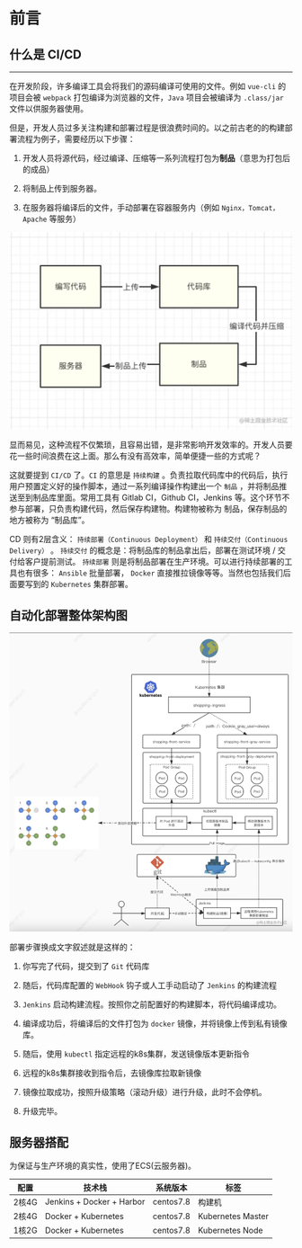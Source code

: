 # 前言

## 什么是 CI/CD

***

在开发阶段，许多编译工具会将我们的源码编译可使用的文件。例如 `vue-cli` 的项目会被 `webpack` 打包编译为浏览器的文件，`Java` 项目会被编译为 `.class/jar` 文件以供服务器使用。

但是，开发人员过多关注构建和部署过程是很浪费时间的。以之前古老的的构建部署流程为例子，需要经历以下步骤：

1.  开发人员将源代码，经过编译、压缩等一系列流程打包为**制品**（意思为打包后的成品）

2.  将制品上传到服务器。

3.  在服务器将编译后的文件，手动部署在容器服务内（例如 `Nginx，Tomcat，Apache` 等服务）

![](image/image_UvTBh1-1jI.png)

显而易见，这种流程不仅繁琐，且容易出错，是非常影响开发效率的。开发人员要花一些时间浪费在这上面。那么有没有高效率，简单便捷一些的方式呢？

这就要提到 `CI/CD` 了。`CI` 的意思是 `持续构建` 。负责拉取代码库中的代码后，执行用户预置定义好的操作脚本，通过一系列编译操作构建出一个 `制品` ，并将制品推送至到制品库里面。常用工具有 Gitlab CI，Github CI，Jenkins 等。这个环节不参与部署，只负责构建代码，然后保存构建物。构建物被称为 制品，保存制品的地方被称为 “制品库”。

CD 则有2层含义： `持续部署（Continuous Deployment）` 和 `持续交付（Continuous Delivery）` 。 `持续交付` 的概念是：将制品库的制品拿出后，部署在测试环境 / 交付给客户提前测试。 `持续部署` 则是将制品部署在生产环境。可以进行持续部署的工具也有很多： `Ansible` 批量部署， `Docker` 直接推拉镜像等等。当然也包括我们后面要写到的 `Kubernetes` 集群部署。

## 自动化部署整体架构图

![](image/image_X8Kw0y8E6_.png)

部署步骤换成文字叙述就是这样的：

1.  你写完了代码，提交到了 `Git` 代码库

2.  随后，代码库配置的 `WebHook` 钩子或人工手动启动了 `Jenkins` 的构建流程

3.  `Jenkins` 启动构建流程。按照你之前配置好的构建脚本，将代码编译成功。

4.  编译成功后，将编译后的文件打包为 `docker` 镜像，并将镜像上传到私有镜像库。

5.  随后，使用 `kubectl` 指定远程的k8s集群，发送镜像版本更新指令

6.  远程的k8s集群接收到指令后，去镜像库拉取新镜像

7.  镜像拉取成功，按照升级策略（滚动升级）进行升级，此时不会停机。

8.  升级完毕。

## 服务器搭配

为保证与生产环境的真实性，使用了ECS(云服务器)。

| 配置  | 技术栈                    | 系统版本  | 标签              |
| ----- | ------------------------- | --------- | ----------------- |
| 2核4G | Jenkins + Docker + Harbor | centos7.8 | 构建机            |
| 2核4G | Docker + Kubernetes       | centos7.8 | Kubernetes Master |
| 1核2G | Docker + Kubernetes       | centos7.8 | Kubernetes Node   |

